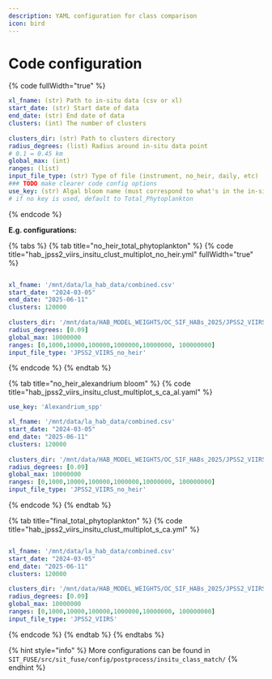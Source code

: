 ```yaml
---
description: YAML configuration for class comparison
icon: bird
---
```


# Code configuration

{% code fullWidth="true" %}
```yaml
xl_fname: (str) Path to in-situ data (csv or xl)
start_date: (str) Start date of data
end_date: (str) End date of data
clusters: (int) The number of clusters
 
clusters_dir: (str) Path to clusters directory 
radius_degrees: (list) Radius around in-situ data point
# 0.1 = 0.45 km
global_max: (int)
ranges: (list)
input_file_type: (str) Type of file (instrument, no_heir, daily, etc)
### TODO make clearer code config options
use_key: (str) Algal bloom name (must correspond to what's in the in-situ data)
# if no key is used, default to Total_Phytoplankton
```
{% endcode %}

**E.g. configurations:**

{% tabs %}
{% tab title="no_heir_total_phytoplankton" %}
{% code title="hab_jpss2_viirs_insitu_clust_multiplot_no_heir.yml" fullWidth="true" %}
```yaml

xl_fname: '/mnt/data/la_hab_data/combined.csv'
start_date: "2024-03-05"
end_date: "2025-06-11"
clusters: 120000
 
clusters_dir: '/mnt/data/HAB_MODEL_WEIGHTS/OC_SIF_HABs_2025/JPSS2_VIIRS/'
radius_degrees: [0.09]
global_max: 10000000
ranges: [0,1000,10000,100000,1000000,10000000, 100000000]
input_file_type: 'JPSS2_VIIRS_no_heir'
```
{% endcode %}
{% endtab %}

{% tab title="no_heir_alexandrium bloom" %}
{% code title="hab_jpss2_viirs_insitu_clust_multiplot_s_ca_al.yaml" %}
```yaml
use_key: 'Alexandrium_spp'

xl_fname: '/mnt/data/la_hab_data/combined.csv'
start_date: "2024-03-05"
end_date: "2025-06-11"
clusters: 120000
 
clusters_dir: '/mnt/data/HAB_MODEL_WEIGHTS/OC_SIF_HABs_2025/JPSS2_VIIRS/'
radius_degrees: [0.09]
global_max: 10000000
ranges: [0,1000,10000,100000,1000000,10000000, 100000000]
input_file_type: 'JPSS2_VIIRS_no_heir'
```
{% endcode %}
{% endtab %}

{% tab title="final_total_phytoplankton" %}
{% code title="hab_jpss2_viirs_insitu_clust_multiplot_s_ca.yml" %}
```yaml

xl_fname: '/mnt/data/la_hab_data/combined.csv'
start_date: "2024-03-05"
end_date: "2025-06-11"
clusters: 120000
 
clusters_dir: '/mnt/data/HAB_MODEL_WEIGHTS/OC_SIF_HABs_2025/JPSS2_VIIRS/'
radius_degrees: [0.09]
global_max: 10000000
ranges: [0,1000,10000,100000,1000000,10000000, 100000000]
input_file_type: 'JPSS2_VIIRS'
```
{% endcode %}
{% endtab %}
{% endtabs %}

{% hint style="info" %}
More configurations can be found in `SIT_FUSE/src/sit_fuse/config/postprocess/insitu_class_match/`
{% endhint %}
